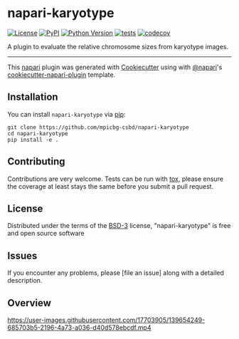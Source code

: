 # napari-karyotype

[![License](https://img.shields.io/pypi/l/napari-karyotype.svg?color=green)](./LICENSE)
[![PyPI](https://img.shields.io/pypi/v/napari-karyotype.svg?color=green)](https://pypi.org/project/napari-karyotype)
[![Python Version](https://img.shields.io/pypi/pyversions/napari-karyotype.svg?color=green)](https://python.org)
[![tests](https://github.com/adibrov/napari-karyotype/workflows/tests/badge.svg)](https://github.com/adibrov/napari-karyotype/actions)
[![codecov](https://codecov.io/gh/adibrov/napari-karyotype/branch/master/graph/badge.svg)](https://codecov.io/gh/adibrov/napari-karyotype)

A plugin to evaluate the relative chromosome sizes from karyotype images.

----------------------------------

This [napari] plugin was generated with [Cookiecutter] using with [@napari]'s [cookiecutter-napari-plugin] template.


## Installation

You can install `napari-karyotype` via [pip]:

    git clone https://github.com/mpicbg-csbd/napari-karyotype
    cd napari-karyotype
    pip install -e .

## Contributing

Contributions are very welcome. Tests can be run with [tox], please ensure
the coverage at least stays the same before you submit a pull request.

## License

Distributed under the terms of the [BSD-3] license,
"napari-karyotype" is free and open source software

## Issues

If you encounter any problems, please [file an issue] along with a detailed description.

[napari]: https://github.com/napari/napari
[Cookiecutter]: https://github.com/audreyr/cookiecutter
[@napari]: https://github.com/napari
[MIT]: http://opensource.org/licenses/MIT
[BSD-3]: http://opensource.org/licenses/BSD-3-Clause
[GNU GPL v3.0]: http://www.gnu.org/licenses/gpl-3.0.txt
[GNU LGPL v3.0]: http://www.gnu.org/licenses/lgpl-3.0.txt
[Apache Software License 2.0]: http://www.apache.org/licenses/LICENSE-2.0
[Mozilla Public License 2.0]: https://www.mozilla.org/media/MPL/2.0/index.txt
[cookiecutter-napari-plugin]: https://github.com/napari/cookiecutter-napari-plugin

[napari]: https://github.com/napari/napari
[tox]: https://tox.readthedocs.io/en/latest/
[pip]: https://pypi.org/project/pip/
[PyPI]: https://pypi.org/

## Overview
https://user-images.githubusercontent.com/17703905/139654249-685703b5-2196-4a73-a036-d40d578ebcdf.mp4




